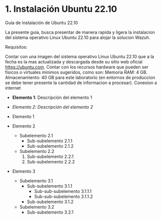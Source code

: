 # 1. Instalación Ubuntu 22.10
Guía de instalación de Ubuntu 22.10

La presente guia, busca presentar de manera rapida y ligera la instalacion del sistema operativo Linux Ubuntu 22.10 para alojar la solucion Wazuh.

Requisitos:

Contar con una imagen del sistema operativo Linux Ubuntu 22.10 que a la fecha es la mas actualizada y descargada desde su sitio web oficial https://ubuntu.com.
Contar con los recursos hardware que pueden ser fisicos o virtuales minimos sugeridos, como son:
Memoria RAM: 4 GB.
Almacenamiento: 40 GB para este laboratorio (en entornos de produccion se debe tener presente la cantidad de informacion a procesar).
Conexion a internet


- **Elemento 1**: Descripción del elemento 1
- *Elemento 2*: _Descripción del elemento 2_


- Elemento 1
- Elemento 2
  - Subelemento 2.1
    - Sub-subelemento 2.1.1
    - Sub-subelemento 2.1.2
  - Subelemento 2.2
    1. Sub-subelemento 2.2.1
    2. Sub-subelemento 2.2.2
- Elemento 3
  - Subelemento 3.1
    - Sub-subelemento 3.1.1
      - Sub-sub-subelemento 3.1.1.1
      - Sub-sub-subelemento 3.1.1.2
    - Sub-subelemento 3.1.2
  - Subelemento 3.2
    - Sub-subelemento 3.2.1
